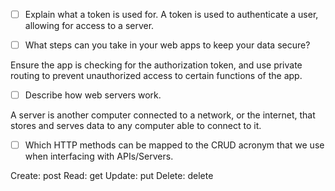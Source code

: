- [ ] Explain what a token is used for.
A token is used to authenticate a user, allowing for access to a server.

- [ ] What steps can you take in your web apps to keep your data secure?

Ensure the app is checking for the authorization token, and use private routing to prevent unauthorized access to certain functions of the app.

- [ ] Describe how web servers work.

A server is another computer connected to a network, or the internet, that stores and serves data to any computer able to connect to it.

- [ ] Which HTTP methods can be mapped to the CRUD acronym that we use when interfacing with APIs/Servers.

Create: post
Read: get
Update: put
Delete: delete

